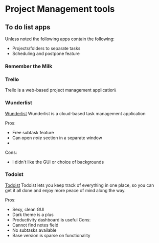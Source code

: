 # Project Management tools


## To do list apps
Unless noted the following apps contain the following:
* Projects/folders to separate tasks
* Scheduling and postpone feature

### Remember the Milk

### Trello
Trello is a web-based project management application\


### Wunderlist
[Wunderlist](https://www.wunderlist.com)
Wunderlist is a cloud-based task management application

Pros:
* Free subtask feature
* Can open _note_ section in a separate window
* 

Cons:
* I didn't like the GUI or choice of backgrounds

### Todoist 
[Todoist](https://todoist.com/?lang=en)
Todoist lets you keep track of everything in one place, so you can get it all done and enjoy more peace of mind along the way.

Pros: 
* Sexy, clean GUI
* Dark theme is a plus
* Productivity dashboard is useful
Cons:
* Cannot find notes field
* No subtasks available
* Base version is sparse on functionality